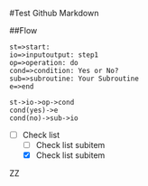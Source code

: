 #Test Github Markdown


##Flow

```flow
st=>start:
io=>inputoutput: step1
op=>operation: do
cond=>condition: Yes or No?
sub=>subroutine: Your Subroutine
e=>end

st->io->op->cond
cond(yes)->e
cond(no)->sub->io
```

-[ ] Check list
    -[ ] Check list subitem
    -[x] Check list subitem

ZZ
